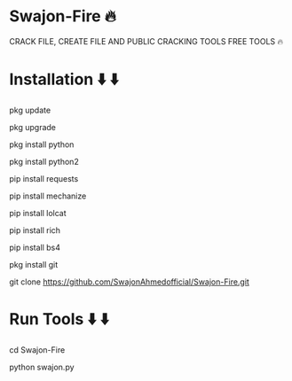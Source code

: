 # Swajon-Fire 🔥
CRACK FILE, CREATE FILE AND PUBLIC CRACKING TOOLS FREE TOOLS 🔥 

# Installation ⬇️ ⬇️
pkg update

pkg upgrade

pkg install python

pkg install python2

pip install requests

pip install mechanize

pip install lolcat

pip install rich

pip install bs4

pkg install git

git clone https://github.com/SwajonAhmedofficial/Swajon-Fire.git



# Run Tools ⬇️ ⬇️ 

cd Swajon-Fire

python swajon.py

